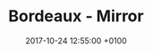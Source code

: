 ---
layout: post
title: "Bordeaux - Mirror"
img: miroirdeaubdx.jpg
date: 2017-10-24 12:55:00 +0100
description: 
tag: [Travel, Bordeaux, MIrror]
---